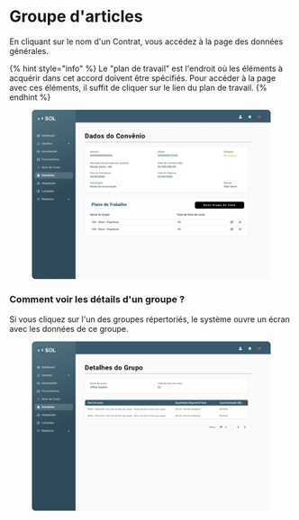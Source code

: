 # Groupe d'articles

En cliquant sur le nom d'un Contrat, vous accédez à la page des données générales.

{% hint style="info" %}
Le "plan de travail" est l'endroit où les éléments à acquérir dans cet accord doivent être spécifiés. Pour accéder à la page avec ces éléments, il suffit de cliquer sur le lien du plan de travail.
{% endhint %}

<figure><img src="../../../../.gitbook/assets/Usuários de Convênios (1).png" alt=""><figcaption></figcaption></figure>

### Comment voir les détails d'un groupe ?

Si vous cliquez sur l'un des groupes répertoriés, le système ouvre un écran avec les données de ce groupe.

<figure><img src="../../../../.gitbook/assets/Dados do grupo.png" alt=""><figcaption></figcaption></figure>
